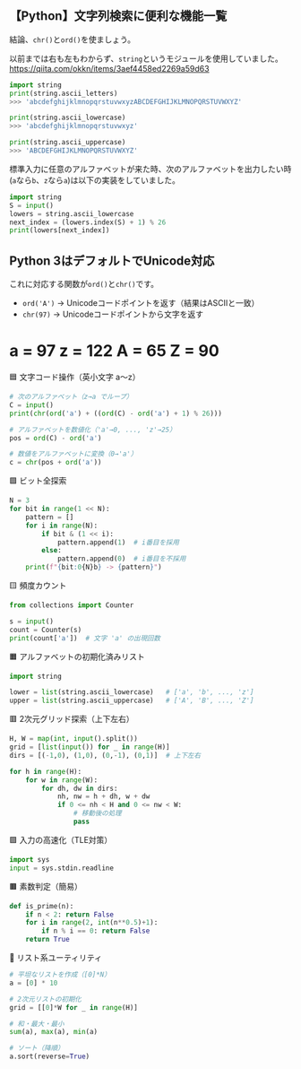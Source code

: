 ## 【Python】文字列検索に便利な機能一覧
結論、`chr()`と`ord()`を使ましょう。

以前までは右も左もわからず、`string`というモジュールを使用していました。
https://qiita.com/okkn/items/3aef4458ed2269a59d63

```python
import string
print(string.ascii_letters)
>>> 'abcdefghijklmnopqrstuvwxyzABCDEFGHIJKLMNOPQRSTUVWXYZ'

print(string.ascii_lowercase)
>>> 'abcdefghijklmnopqrstuvwxyz'

print(string.ascii_uppercase)
>>> 'ABCDEFGHIJKLMNOPQRSTUVWXYZ'
```
標準入力に任意のアルファベットが来た時、次のアルファベットを出力したい時(`a`なら`b`、`z`なら`a`)は以下の実装をしていました。
```python
import string
S = input()
lowers = string.ascii_lowercase
next_index = (lowers.index(S) + 1) % 26
print(lowers[next_index])
```

## Python 3はデフォルトでUnicode対応
これに対応する関数が`ord()`と`chr()`です。
- `ord('A')` → Unicodeコードポイントを返す（結果はASCIIと一致）
- `chr(97)` → Unicodeコードポイントから文字を返す

# a = 97 z = 122 A = 65 Z = 90

🟦 文字コード操作（英小文字 a〜z）
```python
# 次のアルファベット（z→a でループ）
C = input()
print(chr(ord('a') + ((ord(C) - ord('a') + 1) % 26)))

# アルファベットを数値化（'a'→0, ..., 'z'→25）
pos = ord(C) - ord('a')

# 数値をアルファベットに変換（0→'a'）
c = chr(pos + ord('a'))
```

🟩 ビット全探索
```python
N = 3
for bit in range(1 << N):
    pattern = []
    for i in range(N):
        if bit & (1 << i):
            pattern.append(1)  # i番目を採用
        else:
            pattern.append(0)  # i番目を不採用
    print(f"{bit:0{N}b} -> {pattern}")
```

🟨 頻度カウント
```python
from collections import Counter

s = input()
count = Counter(s)
print(count['a'])  # 文字 'a' の出現回数
```

🟧 アルファベットの初期化済みリスト
```python
import string

lower = list(string.ascii_lowercase)   # ['a', 'b', ..., 'z']
upper = list(string.ascii_uppercase)   # ['A', 'B', ..., 'Z']
```

🟥 2次元グリッド探索（上下左右）
```python
H, W = map(int, input().split())
grid = [list(input()) for _ in range(H)]
dirs = [(-1,0), (1,0), (0,-1), (0,1)]  # 上下左右

for h in range(H):
    for w in range(W):
        for dh, dw in dirs:
            nh, nw = h + dh, w + dw
            if 0 <= nh < H and 0 <= nw < W:
                # 移動後の処理
                pass
```

🟪 入力の高速化（TLE対策）
```python
import sys
input = sys.stdin.readline
```

🟫 素数判定（簡易）
```python
def is_prime(n):
    if n < 2: return False
    for i in range(2, int(n**0.5)+1):
        if n % i == 0: return False
    return True
```

📘 リスト系ユーティリティ
```python
# 平坦なリストを作成（[0]*N）
a = [0] * 10

# 2次元リストの初期化
grid = [[0]*W for _ in range(H)]

# 和・最大・最小
sum(a), max(a), min(a)

# ソート（降順）
a.sort(reverse=True)
```